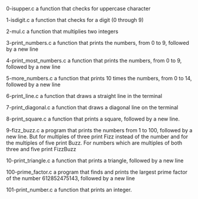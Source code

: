 0-isupper.c  a function that checks for uppercase character

1-isdigit.c a function that checks for a digit (0 through 9)

2-mul.c a function that multiplies two integers

3-print_numbers.c a function that prints the numbers, from 0 to 9, followed by a new line

4-print_most_numbers.c a function that prints the numbers, from 0 to 9, followed by a new line

5-more_numbers.c  a function that prints 10 times the numbers, from 0 to 14, followed by a new line

6-print_line.c a function that draws a straight line in the terminal

7-print_diagonal.c  a function that draws a diagonal line on the terminal

8-print_square.c a function that prints a square, followed by a new line.

9-fizz_buzz.c a program that prints the numbers from 1 to 100, followed by a new line. But for multiples of three print Fizz instead of the number and for the multiples of five print Buzz. For numbers which are multiples of both three and five print FizzBuzz

10-print_triangle.c a function that prints a triangle, followed by a new line

100-prime_factor.c  a program that finds and prints the largest prime factor of the number 612852475143, followed by a new line

101-print_number.c a function that prints an integer.
